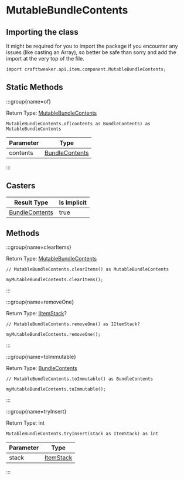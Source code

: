 # MutableBundleContents

## Importing the class

It might be required for you to import the package if you encounter any issues (like casting an Array), so better be safe than sorry and add the import at the very top of the file.
```zenscript
import crafttweaker.api.item.component.MutableBundleContents;
```


## Static Methods

:::group{name=of}

Return Type: [MutableBundleContents](/vanilla/api/item/component/MutableBundleContents)

```zenscript
MutableBundleContents.of(contents as BundleContents) as MutableBundleContents
```

| Parameter |                             Type                             |
|-----------|--------------------------------------------------------------|
| contents  | [BundleContents](/vanilla/api/item/component/BundleContents) |


:::

## Casters

|                         Result Type                          | Is Implicit |
|--------------------------------------------------------------|-------------|
| [BundleContents](/vanilla/api/item/component/BundleContents) | true        |

## Methods

:::group{name=clearItems}

Return Type: [MutableBundleContents](/vanilla/api/item/component/MutableBundleContents)

```zenscript
// MutableBundleContents.clearItems() as MutableBundleContents

myMutableBundleContents.clearItems();
```

:::

:::group{name=removeOne}

Return Type: [IItemStack](/vanilla/api/item/IItemStack)?

```zenscript
// MutableBundleContents.removeOne() as IItemStack?

myMutableBundleContents.removeOne();
```

:::

:::group{name=toImmutable}

Return Type: [BundleContents](/vanilla/api/item/component/BundleContents)

```zenscript
// MutableBundleContents.toImmutable() as BundleContents

myMutableBundleContents.toImmutable();
```

:::

:::group{name=tryInsert}

Return Type: int

```zenscript
MutableBundleContents.tryInsert(stack as ItemStack) as int
```

| Parameter |                   Type                   |
|-----------|------------------------------------------|
| stack     | [ItemStack](/vanilla/api/item/ItemStack) |


:::


